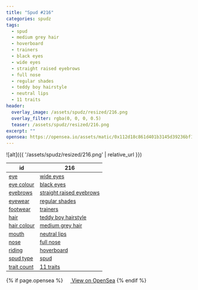 ```yaml
---
title: "Spud #216"
categories: spudz
tags:
  - spud
  - medium grey hair
  - hoverboard
  - trainers
  - black eyes
  - wide eyes
  - straight raised eyebrows
  - full nose
  - regular shades
  - teddy boy hairstyle
  - neutral lips
  - 11 traits
header:
  overlay_image: /assets/spudz/resized/216.png
  overlay_filter: rgba(0, 0, 0, 0.5)
  teaser: /assets/spudz/resized/216.png
excerpt: ""
opensea: https://opensea.io/assets/matic/0x112d18c861d401b3145d39236bf149f01e18beed/216
---
```

![alt]({{ '/assets/spudz/resized/216.png' | relative_url }})

| id | 216 |
|-|-|
| <a href="/traits/eye/#trait-type">eye</a> | <a href="/traits/eye/wide-eyes/1/#trait">wide eyes</a> |
| <a href="/traits/eye-colour/#trait-type">eye colour</a> | <a href="/traits/eye-colour/black-eyes/1/#trait">black eyes</a> |
| <a href="/traits/eyebrows/#trait-type">eyebrows</a> | <a href="/traits/eyebrows/straight-raised-eyebrows/1/#trait">straight raised eyebrows</a> |
| <a href="/traits/eyewear/#trait-type">eyewear</a> | <a href="/traits/eyewear/regular-shades/1/#trait">regular shades</a> |
| <a href="/traits/footwear/#trait-type">footwear</a> | <a href="/traits/footwear/trainers/1/#trait">trainers</a> |
| <a href="/traits/hair/#trait-type">hair</a> | <a href="/traits/hair/teddy-boy-hairstyle/1/#trait">teddy boy hairstyle</a> |
| <a href="/traits/hair-colour/#trait-type">hair colour</a> | <a href="/traits/hair-colour/medium-grey-hair/1/#trait">medium grey hair</a> |
| <a href="/traits/mouth/#trait-type">mouth</a> | <a href="/traits/mouth/neutral-lips/1/#trait">neutral lips</a> |
| <a href="/traits/nose/#trait-type">nose</a> | <a href="/traits/nose/full-nose/1/#trait">full nose</a> |
| <a href="/traits/riding/#trait-type">riding</a> | <a href="/traits/riding/hoverboard/1/#trait">hoverboard</a> |
| <a href="/traits/spud-type/#trait-type">spud type</a> | <a href="/traits/spud-type/spud/1/#trait">spud</a> |
| <a href="/traits/trait-count/#trait-type">trait count</a> | <a href="/traits/trait-count/11-traits/1/#trait">11 traits</a> |

{% if page.opensea %}
<a href="{{page.opensea}}" class="btn btn--info" onclick="window.open(this.href, '_blank'); return false;"><img src="/assets/images/opensea.svg" width="16px"><span>  View on OpenSea</span></a>
{% endif %}
